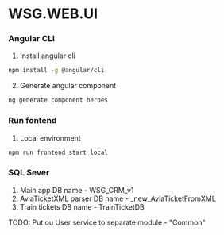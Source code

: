 # WSG.WEB.UI

### Angular CLI

1. Install angular cli
```bash
npm install -g @angular/cli
```
2. Generate angular component
```bash
ng generate component heroes
```

### Run fontend
1. Local environment
```bash
npm run frontend_start_local
```


### SQL Sever
1. Main app DB name - WSG_CRM_v1
2. AviaTicketXML parser DB name - _new_AviaTicketFromXML
3. Train tickets DB name - TrainTicketDB


TODO: Put ou User service to separate module - "Common"
